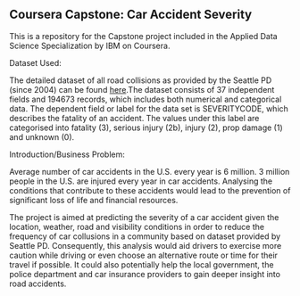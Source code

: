 ## Coursera Capstone: Car Accident Severity

This is a repository for the Capstone project included in the Applied Data Science Specialization by IBM on Coursera.

Dataset Used:
  
The detailed dataset of all road collisions as provided by the Seattle PD (since 2004) can be found [here](https://s3.us.cloud-object-storage.appdomain.cloud/cf-courses-data/CognitiveClass/DP0701EN/version-2/Data-Collisions.csv).The dataset consists of 37 independent fields and 194673 records, which includes both numerical and categorical data. The dependent field or label for the data set is SEVERITYCODE, which describes the fatality of an accident. The values under this label are categorised into fatality (3), serious injury (2b), injury (2), prop damage (1) and unknown (0).

Introduction/Business Problem:
  
Average number of car accidents in the U.S. every year is 6 million. 3 million people in the U.S. are injured every year in car accidents. Analysing the conditions that contribute to these accidents would lead to the prevention of significant loss of life and financial resources.

The project is aimed at predicting the severity of a car accident given the location, weather, road and visibility conditions in order to reduce the frequency of car collusions in a community based on dataset provided by Seattle PD. Consequently, this analysis would aid drivers to exercise more caution while driving or even choose an alternative route or time for their travel if possible. It could also potentially help the local government, the police department and car insurance providers to gain deeper insight into road accidents.
